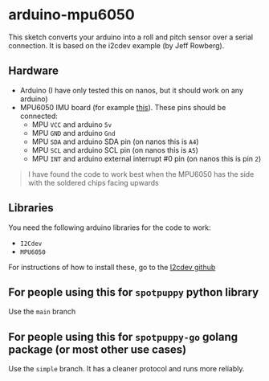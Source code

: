 # arduino-mpu6050
This sketch converts your arduino into a roll and pitch sensor over a serial connection. It is based on the i2cdev example (by Jeff Rowberg).
## Hardware
* Arduino (I have only tested this on nanos, but it should work on any arduino)
* MPU6050 IMU board (for example [this](https://store.flytron.com/products/mpu6050-6dof-imu-module?variant=32071515930755&currency=GBP&utm_medium=product_sync&utm_source=google&utm_content=sag_organic&utm_campaign=sag_organic&utm_campaign=gs-2020-09-07&utm_source=google&utm_medium=smart_campaign)). These pins should be connected:
  * MPU `VCC` and arduino `5v`
  * MPU `GND` and arduino `Gnd`
  * MPU `SDA` and arduino SDA pin (on nanos this is `A4`)
  * MPU `SCL` and arduino SCL pin (on nanos this is `A5`)
  * MPU `INT` and arduino external interrupt #0 pin (on nanos this is pin `2`)
> I have found the code to work best when the MPU6050 has the side with the soldered chips facing upwards
## Libraries
You need the following arduino libraries for the code to work:
* `I2Cdev`
* `MPU6050`

For instructions of how to install these, go to the [I2cdev github](https://github.com/jrowberg/i2cdevlib)
## For people using this for `spotpuppy` python library
Use the `main` branch
## For people using this for `spotpuppy-go` golang package (or most other use cases)
Use the `simple` branch. It has a cleaner protocol and runs more reliably.
